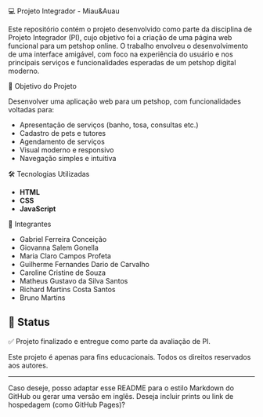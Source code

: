  💻 Projeto Integrador - Miau&Auau

Este repositório contém o projeto desenvolvido como parte da disciplina de Projeto Integrador (PI), cujo objetivo foi a criação de uma página web funcional para um petshop online. O trabalho envolveu o desenvolvimento de uma interface amigável, com foco na experiência do usuário e nos principais serviços e funcionalidades esperadas de um petshop digital moderno.

 🎯 Objetivo do Projeto

Desenvolver uma aplicação web para um petshop, com funcionalidades voltadas para:

* Apresentação de serviços (banho, tosa, consultas etc.)
* Cadastro de pets e tutores
* Agendamento de serviços
* Visual moderno e responsivo
* Navegação simples e intuitiva

 🛠️ Tecnologias Utilizadas

* **HTML**
* **CSS**
* **JavaScript**

 👥 Integrantes

* Gabriel Ferreira Conceição
* Giovanna Salem Gonella
* Maria Claro Campos Profeta
* Guilherme Fernandes Dario de Carvalho
* Caroline Cristine de Souza
* Matheus Gustavo da Silva Santos
* Richard Martins Costa Santos
* Bruno Martins

## 📌 Status
✅ Projeto finalizado e entregue como parte da avaliação de PI.


Este projeto é apenas para fins educacionais. Todos os direitos reservados aos autores.

---

Caso deseje, posso adaptar esse README para o estilo Markdown do GitHub ou gerar uma versão em inglês. Deseja incluir prints ou link de hospedagem (como GitHub Pages)?
